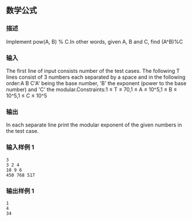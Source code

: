 ## 数学公式

### 描述

Implement pow(A, B) % C.In other words, given A, B and C, find (A^B)%C

### 输入

The first line of input consists number of the test cases. The following T lines consist of 3 numbers each separated by a space and in the following order:A B C'A' being the base number, 'B' the exponent (power to the base number) and 'C' the modular.Constraints:1 ≤ T ≤ 70,1 ≤ A ≤ 10^5,1 ≤ B ≤ 10^5,1 ≤ C ≤ 10^5

### 输出

In each separate line print the modular exponent of the given numbers in the test case.

### 输入样例 1 

```
3
3 2 4
10 9 6
450 768 517
```

### 输出样例 1

```
1
4
34
```